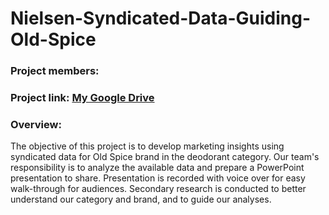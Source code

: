 # Nielsen-Syndicated-Data-Guiding-Old-Spice

### Project members: 

### Project link: [My Google Drive](https://drive.google.com/drive/folders/181x2X3NPD_-QkKPU44TRbny0Dtn2Ff88?usp=sharing)

### Overview:
The objective of this project is to develop marketing insights using syndicated data for Old Spice brand in the deodorant category. Our team's responsibility is to analyze the available data and prepare a PowerPoint presentation to share. Presentation is recorded with voice over for easy walk-through for audiences.
Secondary research is conducted to better understand our category and brand, and to guide our analyses.
